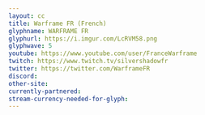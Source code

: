 ```yaml
---
layout: cc
title: Warframe FR (French)
glyphname: WARFRAME FR
glyphurl: https://i.imgur.com/LcRVM58.png
glyphwave: 5
youtube: https://www.youtube.com/user/FranceWarframe
twitch: https://www.twitch.tv/silvershadowfr
twitter: https://twitter.com/WarframeFR
discord: 
other-site: 
currently-partnered: 
stream-currency-needed-for-glyph: 
---
```


